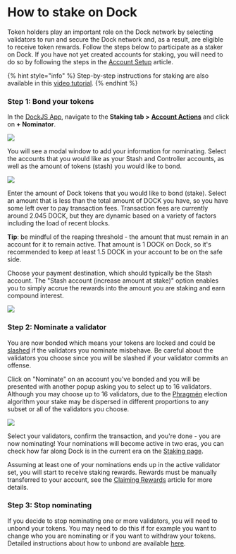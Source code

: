 # How to stake on Dock

Token holders play an important role on the Dock network by selecting validators to run and secure the Dock network and, as a result, are eligible to receive token rewards. Follow the steps below to participate as a staker on Dock. If you have not yet created accounts for staking, you will need to do so by following the steps in the [Account Setup](https://docs.dock.io/help-center/staking/staking-account-setup) article.

{% hint style="info" %}
Step-by-step instructions for staking are also available in this [video tutorial](https://www.youtube.com/watch?v=EEneqw92rJU&ab_channel=Dock).
{% endhint %}

### 

### Step 1: Bond your tokens

In the [DockJS App](https://fe.dock.io/#/staking), navigate to the **Staking tab &gt;** [**Account Actions**](https://fe.dock.io/#/staking/actions) and click on **+ Nominator**.

![](https://lh3.googleusercontent.com/XdxHpr4wY1EnXOxXBclRgKvUmGONUKmda425O6J8uXc2j5fkwYwyL6cVSqshKew7lK_8ZvYZNHA-QvCdqjSxKfcubIm93j6wpYCCEuEfp52G4-J33x9qYIO1z0meOMXrXXBHio8h)

You will see a modal window to add your information for nominating. Select the accounts that you would like as your Stash and Controller accounts, as well as the amount of tokens \(stash\) you would like to bond.

![](https://lh3.googleusercontent.com/pQCSLzyKI0Ul3_BzpXr_Xl5N9p-2RkRgnDp7Iec6x3Yxtud4cLd5tZ1WH1iHqEB-MDKHI1KMCsOTpShrv39fqXA2FDmcrjV-ypcpgrRd7BaelP92ezkECjIEjSAcynEaXQGXuzR5)

Enter the amount of Dock tokens that you would like to bond \(stake\). Select an amount that is less than the total amount of DOCK you have, so you have some left over to pay transaction fees. Transaction fees are currently around 2.045 DOCK, but they are dynamic based on a variety of factors including the load of recent blocks.

**Tip**: be mindful of the reaping threshold - the amount that must remain in an account for it to remain active. That amount is 1 DOCK on Dock, so it's recommended to keep at least 1.5 DOCK in your account to be on the safe side.

Choose your payment destination, which should typically be the Stash account. The "Stash account \(increase amount at stake\)" option enables you to simply accrue the rewards into the amount you are staking and earn compound interest.

![](https://lh5.googleusercontent.com/XR-3Zwx08_-2eIFMLisxYp_sUf_CFzTFB8tmy8R9v4DzDHgUkeI-PjaLZXmL84WVZ0rsgimi2LBZbe-lcCEvNd5XPSJ76gX_b1aPGzL7yt4fVYdsrCCKH--zdsjT4f-WwDmZpg6s)

### Step 2: Nominate a validator

You are now bonded which means your tokens are locked and could be [slashed](https://docs.dock.io/slashing) if the validators you nominate misbehave. Be careful about the validators you choose since you will be slashed if your validator commits an offense.

Click on "Nominate" on an account you've bonded and you will be presented with another popup asking you to select up to 16 validators. Although you may choose up to 16 validators, due to the [Phragmén](https://wiki.polkadot.network/docs/en/learn-phragmen) election algorithm your stake may be dispersed in different proportions to any subset or all of the validators you choose.

![](https://lh3.googleusercontent.com/1NBrJfhNrUqLOe-2fsf0xV1bLKSEDJUoKIN6OLu64bYzkuICX87Kg9i-Vc457HeWR398OrvEPD7hysjf2oTfmSbYXZBPLmV2nIkpemzr0kYPviBuSgLyc348_NghZGGkk9PAr3Ln)

Select your validators, confirm the transaction, and you're done - you are now nominating! Your nominations will become active in two eras, you can check how far along Dock is in the current era on the [Staking page](https://fe.dock.io/#/staking).

Assuming at least one of your nominations ends up in the active validator set, you will start to receive staking rewards. Rewards must be manually transferred to your account, see the [Claiming Rewards](https://docs.dock.io/help-center/staking/how-to-claim-rewards) article for more details.

### Step 3: Stop nominating

If you decide to stop nominating one or more validators, you will need to unbond your tokens. You may need to do this if for example you want to change who you are nominating or if you want to withdraw your tokens. Detailed instructions about how to unbond are available [here](https://docs.dock.io/help-center/staking/how-to-unbond-and-rebond).  


